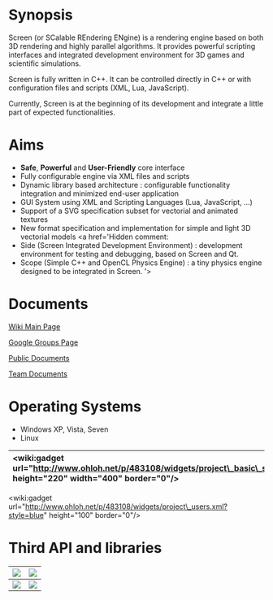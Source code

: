 # Synopsis #

Screen (or SCalable REndering ENgine) is a rendering engine based on both 3D rendering and highly parallel algorithms.
It provides powerful scripting interfaces and integrated development environment for 3D games and scientific simulations.

Screen is fully written in C++. It can be controlled directly in C++ or with configuration files and scripts (XML, Lua, JavaScript).

Currently, Screen is at the beginning of its development and integrate a little part of expected functionalities.

# Aims #

  * **Safe**, **Powerful** and **User-Friendly** core interface
  * Fully configurable engine via XML files and scripts
  * Dynamic library based architecture : configurable functionality integration and minimized end-user application
  * GUI System using XML and Scripting Languages (Lua, JavaScript, ...)
  * Support of a SVG specification subset for vectorial and animated textures
  * New format specification and implementation for simple and light 3D vectorial models
<a href='Hidden comment: 
* Side (Screen Integrated Development Environment) : development environment for testing and debugging, based on Screen and Qt.
* Scope (Simple C++ and OpenCL Physics Engine) : a tiny physics engine designed to be integrated in Screen.
'></a>

# Documents #

[Wiki Main Page](http://code.google.com/p/screen3d/wiki/MainPage)

[Google Groups Page](http://groups.google.fr/group/screen3d?hl=en)

[Public Documents](http://docs.google.com/leaf?id=0B6E-trOwx6Z3MTU0Y2Q1MjQtYWFlYS00MzNjLTk4NDQtZjkzZjY2MDJmMmJh&hl=en)

[Team Documents](http://docs.google.com/leaf?id=0B6E-trOwx6Z3OTM0ZDY3MGEtNzYzMS00NDMxLTg4ZjUtYTkzYWI1ZWNmNjIz&hl=en)

# Operating Systems #
  * Windows XP, Vista, Seven
  * Linux

| &lt;wiki:gadget url="http://www.ohloh.net/p/483108/widgets/project\_basic\_stats.xml" height="220" width="400" border="0"/&gt; | &lt;wiki:gadget url="http://www.ohloh.net/p/483108/widgets/project\_languages.xml" border="0" height="220" width="400" /&gt; |
|:-------------------------------------------------------------------------------------------------------------------------------|:-----------------------------------------------------------------------------------------------------------------------------|

&lt;wiki:gadget url="http://www.ohloh.net/p/483108/widgets/project\_users.xml?style=blue" height="100" border="0"/&gt;


# Third API and libraries #

| [![](https://svn.boost.org/boost.png)](http://www.boost.org/) | [![](http://openil.sourceforge.net/logos/thumbnails/angus/Ishadtran.png)](http://openil.sourceforge.net/) |
|:--------------------------------------------------------------|:----------------------------------------------------------------------------------------------------------|
| [![](http://www.opengl.org/img/opengl_logo.jpg)](http://www.opengl.org/) | [![](http://glm.g-truc.net/common/logo.png)](http://glm.g-truc.net/)                                      |

<a href='Hidden comment: 
|| [http://www.rasterbar.com/products/luabind.html LuaBind] || http://www.rasterbar.com/products/luabind/luabind.png ||
|| [http://code.google.com/p/v8/ V8 JavaScript Engine] || _N/A_ ||
|| [http://www.khronos.org/opencl/ OpenCL] || _N/A_ ||
'></a>